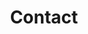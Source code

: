 ---
widget: contact
widget_id: contact
headless: true
weight: 100
title: Contact
subtitle: null
content:
  form:
    provider: netlify
    formspree:
      ? id
    netlify:
      captcha: false
  autolink: true
  office_hours:
    - Monday 09:00 to 17:30
    - Tuesday 09:00 to 17:30
    - Wednesday 09:00 to 17:30
    - Thursday 09:00 to 17:30
    - Friday 09:00 to 17:30
  appointment_url: https://calendly.com/bardhprenkaj/15min
  directions: Enter the Faculty Building and take the lift to Floor 4
  address:
    street: Augustenstraße 40
    city: Munich
    region: Bayern
    postcode: "80333"
    country: Germany
    country_code: DE
  contact_links:
    - icon: linkedin
      icon_pack: fab
      name: DM Me
      link: https://www.linkedin.com/in/prenkaj-bardh/
  coordinates:
    latitude: "48.1474839"
    longitude: "11.5597556"
  email: bardh[dot]prenkaj[AT]tum[dot]de
design:
  columns: "2"
---